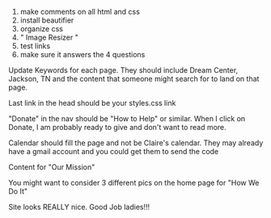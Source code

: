 1. make comments on all html and css
2. install beautifier 
3. organize css
4. " Image Resizer "
5. test links
6. make sure it answers the 4 questions


Update Keywords for each page. They should include Dream Center, Jackson, TN and the content that someone might search for to land on that page.

Last link in the head should be your styles.css link

"Donate" in the nav should be "How to Help" or similar. When I click on Donate, I am probably ready to give and don't want to read more.

Calendar should fill the page and not be Claire's calendar. They may already have a gmail account and you could get them to send the code

Content for "Our Mission"

You might want to consider 3 different pics on the home page for "How We Do It"

Site looks REALLY nice. Good Job ladies!!!
